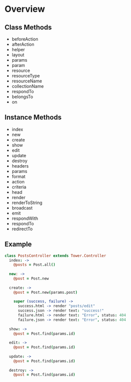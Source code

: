 # Overview

## Class Methods

- beforeAction
- afterAction
- helper
- layout
- params
- param
- resource
- resourceType
- resourceName
- collectionName
- respondTo
- belongsTo
- on

## Instance Methods

- index
- new
- create
- show
- edit
- update
- destroy
- headers
- params
- format
- action
- criteria
- head
- render
- renderToString
- broadcast
- emit
- respondWith
- respondTo
- redirectTo

## Example

``` coffeescript
class PostsController extends Tower.Controller
  index: ->
    @posts = Post.all()
    
  new: ->
    @post = Post.new
    
  create: ->
    @post = Post.new(params.post)
    
    super (success, failure) ->
      success.html -> render "posts/edit"
      success.json -> render text: "success!"
      failure.html -> render text: "Error", status: 404
      failure.json -> render text: "Error", status: 404
    
  show: ->
    @post = Post.find(params.id)
    
  edit: ->
    @post = Post.find(params.id)
    
  update: ->
    @post = Post.find(params.id)
    
  destroy: ->
    @post = Post.find(params.id)
```